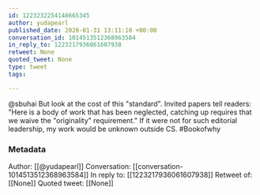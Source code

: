 ```yaml
---
id: 1223232254148665345
author: yudapearl
published_date: 2020-01-31 13:11:10 +00:00
conversation_id: 1014513512368963584
in_reply_to: 1223217936061607938
retweet: None
quoted_tweet: None
type: tweet
tags:

---
```


@sbuhai But look at the cost of this "standard". Invited papers tell readers: "Here is a body of work that has been neglected, catching up requires that we waive the "originality" requirement." If it were not for such editorial leadership, my work would be unknown outside CS. #Bookofwhy

### Metadata

Author: [[@yudapearl]]
Conversation: [[conversation-1014513512368963584]]
In reply to: [[1223217936061607938]]
Retweet of: [[None]]
Quoted tweet: [[None]]

